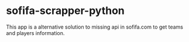 # sofifa-scrapper-python

This app is a alternative solution to missing api in sofifa.com to get teams and players information.


